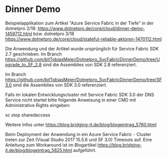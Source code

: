 # Dinner Demo
Beispielapplikation zum Artikel "Azure Service Fabric in der Tiefe" in der dotnetpro 2/18: https://www.dotnetpro.de/core/cloud/dinner-demo-1459712.html bzw. dotnetpro 3/18 https://www.dotnetpro.de/core/cloud/stateful-reliable-aktoren-1470112.html 

Die Anwendung und der Artikel wurde ursprünglich für Service Fabric SDK 2.7 geschrieben. 
Im Branch https://github.com/bitTobiasMeier/Dotnetpro_SvcFabricDinnerDemo/tree/Upgrade_to_SF_2.8 sind die Assemblies von SDK 2.8 referenziert.

Im Branch https://github.com/bitTobiasMeier/Dotnetpro_SvcFabricDinnerDemo/tree/SF3.0 sind die Assemblies von SDK 3.0 referenziert.

Falls im lokalen Entwicklungscluster mit Service Fabric SDK 3.0 der DNS Service nicht startet bitte folgende Anweisung in einer CMD mit Administrative Rights eingeben: 

sc stop sharedaccess 

Weitere Infos unter https://blog.bridging-it.de/blog/blogeintrag_5760.html

Beim Deployment der Anwendung in ein Azure Service Fabric - Cluster treten zur Zeit (Visual Studio 2017 15.5.6 und SF 3.0) Timeouts auf. Eine Anleitung zum Workaround ist im Blogartikel https://blog.bridging-it.de/blog/blogeintrag_5825.html aufgeführt.
